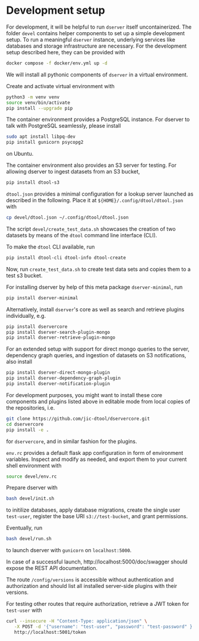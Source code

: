 # Development setup

For development, it will be helpful to run `dserver` itself uncontainerized.
The folder `devel` contains helper components to
set up a simple development setup. To run a meaningful `dserver` instance,
underlying services like databases and storage infrastructure are necessary.
For the development setup described here, they can be provided with

```bash
docker compose -f docker/env.yml up -d
```

We will install all pythonic components of `dserver` in a virtual environment.

Create and activate virtual environment with

```bash
python3 -m venv venv
source venv/bin/activate
pip install --upgrade pip
````

The container environment provides a PostgreSQL instance. For dserver to talk
with PostgreSQL seamlessly, please install

```bash
sudo apt install libpq-dev
pip install gunicorn psycopg2
```

on Ubuntu.

The container environment also provides an S3 server for testing. For allowing
dserver to ingest datasets from an S3 bucket,

```bash
pip install dtool-s3
```

`dtool.json` provides a minimal configuration
for a lookup server launched as described in the following. Place it at
`${HOME}/.config/dtool/dtool.json` with

```bash
cp devel/dtool.json ~/.config/dtool/dtool.json
```

The script ``devel/create_test_data.sh`` showcases the creation
of two datasets by means of the `dtool` command line interface (CLI).

To make the `dtool` CLI available, run

```bash
pip install dtool-cli dtool-info dtool-create 
```

Now, run `create_test_data.sh` to create test data sets
and copies them to a test s3 bucket.

For installing dserver by help of this meta package `dserver-minimal`,
run 

```bash
pip install dserver-minimal
```

Alternatively, install `dserver`'s core as well as search and retrieve plugins 
individually, e.g.

```bash
pip install dservercore
pip install dserver-search-plugin-mongo
pip install dserver-retrieve-plugin-mongo
```

For an extended setup with support for direct mongo queries to the server,
dependency graph queries, and ingestion of datasets on S3 notifications,
also install

```bash
pip install dserver-direct-mongo-plugin
pip install dserver-dependency-graph-plugin
pip install dserver-notification-plugin
```

For development purposes, you might want to install these core components and
plugins listed above in editable mode from local copies of the repositories, i.e.

```bash
git clone https://github.com/jic-dtool/dservercore.git
cd dservercore
pip install -e .
```

for `dservercore`, and in similar fashion for the plugins.

`env.rc` provides a default flask app configuration
in form of environment variables. Inspect and modify as needed, and export
them to your current shell environment with

```bash
source devel/env.rc
```

Prepare dserver with

```bash
bash devel/init.sh
 ```

to initilize databases, apply database migrations, create the single user
`test-user`, register the base URI `s3://test-bucket`, and grant permissions.

Eventually, run

```bash
bash devel/run.sh
```

to launch dserver with `gunicorn` on `localhost:5000`.

In case of a successful launch, http://localhost:5000/doc/swagger 
should expose the REST API documentation.

The route `/config/versions` is accessible without authentication and
authorization and should list all installed server-side plugins with
their versions.

For testing other routes that require authorization, retrieve a JWT token
for `test-user` with

```bash
curl --insecure -H "Content-Type: application/json" \
   -X POST -d '{"username": "test-user", "password": "test-password" }' \
   http://localhost:5001/token
```